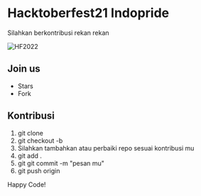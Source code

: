 # Hacktoberfest21 Indopride
Silahkan berkontribusi rekan rekan

<img alt="HF2022" src="https://camo.githubusercontent.com/dd9c5e1dd79dd3b0995c1fdad436b50ede4ddf638f0f353b1745c687a62ab217/68747470733a2f2f756e6f2d776562736974652d6173736574732e73332e616d617a6f6e6177732e636f6d2f77702d636f6e74656e742f75706c6f6164732f323032322f30392f32383039343932372f556e6f5f4861636b4665737432325f4865726f5f56312d31303234783339352e6a7067">

## Join us
- Stars
- Fork

## Kontribusi
1. git clone <repo ini>
2. git checkout -b <nama branch mu>
3. Silahkan tambahkan atau perbaiki repo sesuai kontribusi mu
4. git add .
5. git git commit -m "pesan mu"
6. git push origin <nama-branch-baru-yang-telah-dibuat-sebelumnya>

Happy Code!
